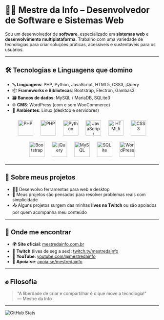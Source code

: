 # 👨‍💻 Mestre da Info – Desenvolvedor de Software e Sistemas Web

Sou um desenvolvedor de **software**, especializado em **sistemas web** e **desenvolvimento multiplataforma**. Trabalho com uma variedade de tecnologias para criar soluções práticas, acessíveis e sustentáveis para os usuários.

---

## 🛠️ Tecnologias e Linguagens que domino

- 🔤 **Linguagens**: PHP, Python, JavaScript, HTML5, CSS3, jQuery
- 📦 **Frameworks e Bibliotecas**: Bootstrap, Electron, Gambas3
- 🗃️ **Bancos de dados**: MySQL / MariaDB, SQLite3
- 🌐 **CMS**: WordPress (com e sem WooCommerce)
- 🐧 **Ambientes**: Linux (desktop e servidores)

<p align="center">
  <a href="#"><img src="https://cdn.jsdelivr.net/gh/devicons/devicon/icons/linux/linux-original.svg" alt="PHP" width="50" height="50" style="margin: 10px;"></a>
  <a href="#"><img src="https://cdn.jsdelivr.net/gh/devicons/devicon/icons/php/php-original.svg" alt="PHP" width="50" height="50" style="margin: 10px;"></a>
  <a href="#"><img src="https://cdn.jsdelivr.net/gh/devicons/devicon/icons/python/python-original.svg" alt="Python" width="50" height="50" style="margin: 10px;"></a>
  <a href="#"><img src="https://cdn.jsdelivr.net/gh/devicons/devicon/icons/javascript/javascript-original.svg" alt="JavaScript" width="50" height="50" style="margin: 10px;"></a>
  <a href="#"><img src="https://cdn.jsdelivr.net/gh/devicons/devicon/icons/html5/html5-original.svg" alt="HTML5" width="50" height="50" style="margin: 10px;"></a>
  <a href="#"><img src="https://cdn.jsdelivr.net/gh/devicons/devicon/icons/css3/css3-original.svg" alt="CSS3" width="50" height="50" style="margin: 10px;"></a>
  <a href="#"><img src="https://cdn.jsdelivr.net/gh/devicons/devicon/icons/bootstrap/bootstrap-original.svg" alt="Bootstrap" width="50" height="50" style="margin: 10px;"></a>
  <a href="#"><img src="https://cdn.jsdelivr.net/gh/devicons/devicon/icons/jquery/jquery-original.svg" alt="jQuery" width="50" height="50" style="margin: 10px;"></a>
  <a href="#"><img src="https://cdn.jsdelivr.net/gh/devicons/devicon/icons/mysql/mysql-original.svg" alt="MySQL" width="50" height="50" style="margin: 10px;"></a>
  <a href="#"><img src="https://upload.wikimedia.org/wikipedia/commons/3/38/SQLite370.svg" alt="SQLite" width="50" height="50" style="margin: 10px;"></a>
  <a href="#"><img src="https://img.icons8.com/ios-filled/100/wordpress.png" alt="WordPress" width="50" height="50" style="margin: 10px;"></a>
</p>

---

## 🚀 Sobre meus projetos

- 👨‍💻 Desenvolvo ferramentas para web e desktop
- 🔧 Meus projetos são pensados para resolver problemas reais com simplicidade
- 📤 Alguns projetos surgem das minhas **lives na Twitch** ou são apoiados por quem acompanha meu conteúdo

---

## 📡 Onde me encontrar

- 🌍 **Site oficial**: [mestredainfo.com.br](https://www.mestredainfo.com.br)
- 🎥 **Twitch** (lives de seg a sex): [twitch.tv/mestredainfo](https://twitch.tv/mestredainfo)
- 🔴 **YouTube**: [youtube.com/@mestredainfo](https://youtube.com/@mestredainfo)
- 💜 **Apoia.se**: [apoia.se/mestredainfo](https://apoia.se/mestredainfo)

---

## ✊ Filosofia

> "A liberdade de criar e compartilhar é o que move a tecnologia!"  
> — Mestre da Info

---

![GitHub Stats](https://github-readme-stats.vercel.app/api?username=mestredainfo&show_icons=true&theme=tokyonight)
